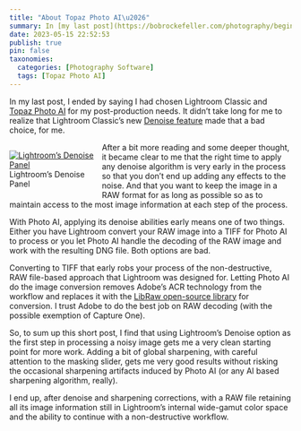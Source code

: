 ```yaml
---
title: "About Topaz Photo AI\u2026"
summary: In [my last post](https://bobrockefeller.com/photography/beginning-bird-photography/), I ended by saying I had chosen Lightroom Classic and [Topaz Photo AI](https://www.topazlabs.com/topaz-photo-ai) for my post-production needs. It didn’t take long for me to realize that Lightroom Classic’s new [Denoise feature](https://helpx.adobe.com/lightroom-classic/help/whats-new/2023-3.html) made that a bad choice, for me.
date: 2023-05-15 22:52:53
publish: true
pin: false
taxonomies:
  categories: [Photography Software]
  tags: [Topaz Photo AI]
---
```


In my last post, I ended by saying I had chosen Lightroom Classic and [Topaz Photo AI](https://www.topazlabs.com/topaz-photo-ai) for my post-production needs. It didn’t take long for me to realize that Lightroom Classic’s new [Denoise feature](https://helpx.adobe.com/lightroom-classic/help/whats-new/2023-3.html) made that a bad choice, for me.

<!--more-->

<figure style="float: left; width: 30%; margin: 1em 1em 1em 0em">
  <a href="/images/wp-content/uploads/2023/10/image-4.jpeg"><img src="/images/wp-content/uploads/2023/10/image-4.jpeg" alt="Lightroom’s Denoise Panel"></a>
  <figcaption>Lightroom’s Denoise Panel</figcaption>
</figure>

After a bit more reading and some deeper thought, it became clear to me that the right time to apply any denoise algorithm is very early in the process so that you don’t end up adding any effects to the noise. And that you want to keep the image in a RAW format for as long as possible so as to maintain access to the most image information at each step of the process.

With Photo AI, applying its denoise abilities early means one of two things. Either you have Lightroom convert your RAW image into a TIFF for Photo AI to process or you let Photo AI handle the decoding of the RAW image and work with the resulting DNG file. Both options are bad.

Converting to TIFF that early robs your process of the non-destructive, RAW file-based approach that Lightroom was designed for. Letting Photo AI do the image conversion removes Adobe’s ACR technology from the workflow and replaces it with the [LibRaw open-source library](https://www.libraw.org/) for conversion. I trust Adobe to do the best job on RAW decoding (with the possible exemption of Capture One).

So, to sum up this short post, I find that using Lightroom’s Denoise option as the first step in processing a noisy image gets me a very clean starting point for more work. Adding a bit of global sharpening, with careful attention to the masking slider, gets me very good results without risking the occasional sharpening artifacts induced by Photo AI (or any AI based sharpening algorithm, really).

I end up, after denoise and sharpening corrections, with a RAW file retaining all its image information still in Lightroom’s internal wide-gamut color space and the ability to continue with a non-destructive workflow.
